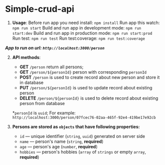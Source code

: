 # Simple-crud-api


1. **Usage**:
  Before run app you need install: `npm install`
  Run app this watch: `npm run start`
  Build and run app in development mode: `npm run start:dev`
  Build and run app in production mode: `npm run start:prod`
  Run test: `npm run test`
  Run test:coverage: `npm run test:coverage`

***App to run on url: `http://localhost:3000/person`***

2. **API methods**:
    * **GET** `/person` return all persons;
    * **GET** `/person/${personId}` person with corresponding `personId`
    * **POST** `/person` is used to create record about new person and store it in database
    * **PUT** `/person/${personId}` is used to update record about existing person
    * **DELETE** `/person/${personId}` is used to delete record about existing person from database

   *`personId` is `uuid`;
   For example: `http://localhost:3000/person/07fcec76-02aa-465f-92e4-419be17e92cb`

3. **Persons are stored as `objects` that have following properties:**
    * `id` — unique identifier (`string`, `uuid`) generated on server side
    * `name` — person's name (`string`, **required**)
    * `age` — person's age (`number`, **required**)
    * `hobbies` — person's hobbies (`array` of `strings` or empty `array`, **required**)